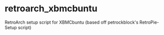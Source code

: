 retroarch_xbmcbuntu
===================

RetroArch setup script for XBMCbuntu (based off petrockblock's RetroPie-Setup script)
